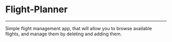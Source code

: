 # Flight-Planner
________________
Simple flight management app, that will allow you to browse available flights, and manage them by deleting and adding them.
